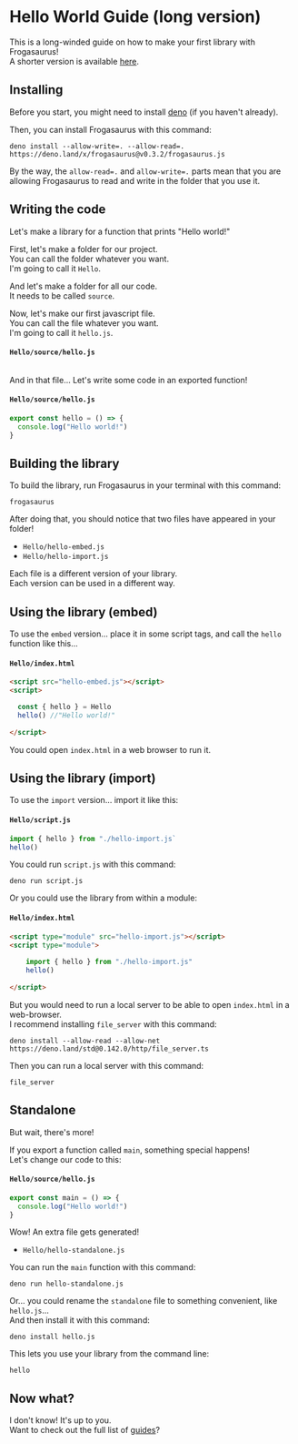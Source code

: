 # Hello World Guide (long version)
This is a long-winded guide on how to make your first library with Frogasaurus!<br>
A shorter version is available [here](hello-world-short.md).

## Installing
Before you start, you might need to install [deno](https://deno.land) (if you haven't already).

Then, you can install Frogasaurus with this command:
```
deno install --allow-write=. --allow-read=. https://deno.land/x/frogasaurus@v0.3.2/frogasaurus.js
```

By the way, the `allow-read=.` and `allow-write=.` parts mean that you are allowing Frogasaurus to read and write in the folder that you use it.

## Writing the code
Let's make a library for a function that prints "Hello world!"<br>

First, let's make a folder for our project.<br>
You can call the folder whatever you want.<br>
I'm going to call it `Hello`.<br>

And let's make a folder for all our code.<br>
It needs to be called `source`.<br>

Now, let's make our first javascript file.<br>
You can call the file whatever you want.<br>
I'm going to call it `hello.js`.

#### `Hello/source/hello.js`
```js
```

And in that file... Let's write some code in an exported function!
#### `Hello/source/hello.js`
```js
export const hello = () => {
  console.log("Hello world!")
}
```

## Building the library
To build the library, run Frogasaurus in your terminal with this command:
```
frogasaurus
```

After doing that, you should notice that two files have appeared in your folder!
* `Hello/hello-embed.js`
* `Hello/hello-import.js`

Each file is a different version of your library.<br>
Each version can be used in a different way.<br>

## Using the library (embed)
To use the `embed` version... place it in some script tags, and call the `hello` function like this...

#### `Hello/index.html`
```html
<script src="hello-embed.js"></script>
<script>

  const { hello } = Hello
  hello() //"Hello world!"
  
</script>
```
You could open `index.html` in a web browser to run it.

## Using the library (import)
To use the `import` version... import it like this:

#### `Hello/script.js`
```js
import { hello } from "./hello-import.js`
hello()
```

You could run `script.js` with this command:
```
deno run script.js
```

Or you could use the library from within a module:
#### `Hello/index.html`
```html
<script type="module" src="hello-import.js"></script>
<script type="module">
	
	import { hello } from "./hello-import.js"
	hello()
	
</script>
```

But you would need to run a local server to be able to open `index.html` in a web-browser.<br>
I recommend installing `file_server` with this command:
```
deno install --allow-read --allow-net https://deno.land/std@0.142.0/http/file_server.ts
```

Then you can run a local server with this command:
```
file_server
```

## Standalone
But wait, there's more!

If you export a function called `main`, something special happens!<br>
Let's change our code to this:
#### `Hello/source/hello.js`
```js
export const main = () => {
  console.log("Hello world!")
}
```

Wow! An extra file gets generated!
* `Hello/hello-standalone.js`

You can run the `main` function with this command:<br>
```
deno run hello-standalone.js
```

Or... you could rename the `standalone` file to something convenient, like `hello.js`...<br>
And then install it with this command:
```
deno install hello.js
```

This lets you use your library from the command line:
```
hello
```

## Now what?
I don't know! It's up to you.<br>
Want to check out the full list of [guides](guides.md)?
